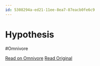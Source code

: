 ```yaml
---
id: 5308294a-ed21-11ee-8ea7-87eacb0fe6c9
---
```


# Hypothesis
#Omnivore

[Read on Omnivore](https://omnivore.app/me/hypothesis-18e85eb81c8)
[Read Original](https://hypothes.is/a/zHNh3O0cEe6shXcStS9jqQ)

